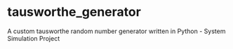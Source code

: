 # tausworthe_generator
A custom tausworthe random number generator written in Python - System Simulation Project
